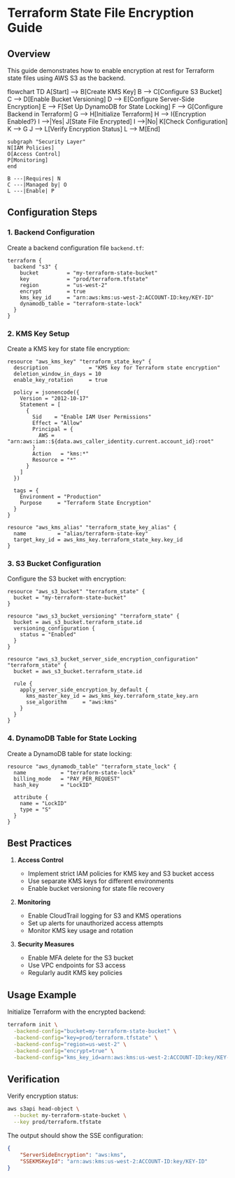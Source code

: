 # Terraform State File Encryption Guide

## Overview
This guide demonstrates how to enable encryption at rest for Terraform state files using AWS S3 as the backend.

flowchart TD
    A[Start] --> B[Create KMS Key]
    B --> C[Configure S3 Bucket]
    C --> D[Enable Bucket Versioning]
    D --> E[Configure Server-Side Encryption]
    E --> F[Set Up DynamoDB for State Locking]
    F --> G[Configure Backend in Terraform]
    G --> H[Initialize Terraform]
    H --> I{Encryption Enabled?}
    I -->|Yes| J[State File Encrypted]
    I -->|No| K[Check Configuration]
    K --> G
    J --> L[Verify Encryption Status]
    L --> M[End]

    subgraph "Security Layer"
    N[IAM Policies]
    O[Access Control]
    P[Monitoring]
    end

    B ---|Requires| N
    C ---|Managed by| O
    L ---|Enable| P

## Configuration Steps

### 1. Backend Configuration
Create a backend configuration file `backend.tf`:

```hcl
terraform {
  backend "s3" {
    bucket         = "my-terraform-state-bucket"
    key            = "prod/terraform.tfstate"
    region         = "us-west-2"
    encrypt        = true
    kms_key_id     = "arn:aws:kms:us-west-2:ACCOUNT-ID:key/KEY-ID"
    dynamodb_table = "terraform-state-lock"
  }
}
```

### 2. KMS Key Setup
Create a KMS key for state file encryption:

```hcl
resource "aws_kms_key" "terraform_state_key" {
  description             = "KMS key for Terraform state encryption"
  deletion_window_in_days = 10
  enable_key_rotation     = true
  
  policy = jsonencode({
    Version = "2012-10-17"
    Statement = [
      {
        Sid    = "Enable IAM User Permissions"
        Effect = "Allow"
        Principal = {
          AWS = "arn:aws:iam::${data.aws_caller_identity.current.account_id}:root"
        }
        Action   = "kms:*"
        Resource = "*"
      }
    ]
  })

  tags = {
    Environment = "Production"
    Purpose     = "Terraform State Encryption"
  }
}

resource "aws_kms_alias" "terraform_state_key_alias" {
  name          = "alias/terraform-state-key"
  target_key_id = aws_kms_key.terraform_state_key.key_id
}
```

### 3. S3 Bucket Configuration
Configure the S3 bucket with encryption:

```hcl
resource "aws_s3_bucket" "terraform_state" {
  bucket = "my-terraform-state-bucket"
}

resource "aws_s3_bucket_versioning" "terraform_state" {
  bucket = aws_s3_bucket.terraform_state.id
  versioning_configuration {
    status = "Enabled"
  }
}

resource "aws_s3_bucket_server_side_encryption_configuration" "terraform_state" {
  bucket = aws_s3_bucket.terraform_state.id

  rule {
    apply_server_side_encryption_by_default {
      kms_master_key_id = aws_kms_key.terraform_state_key.arn
      sse_algorithm     = "aws:kms"
    }
  }
}
```

### 4. DynamoDB Table for State Locking
Create a DynamoDB table for state locking:

```hcl
resource "aws_dynamodb_table" "terraform_state_lock" {
  name           = "terraform-state-lock"
  billing_mode   = "PAY_PER_REQUEST"
  hash_key       = "LockID"

  attribute {
    name = "LockID"
    type = "S"
  }
}
```

## Best Practices

1. **Access Control**
   - Implement strict IAM policies for KMS key and S3 bucket access
   - Use separate KMS keys for different environments
   - Enable bucket versioning for state file recovery

2. **Monitoring**
   - Enable CloudTrail logging for S3 and KMS operations
   - Set up alerts for unauthorized access attempts
   - Monitor KMS key usage and rotation

3. **Security Measures**
   - Enable MFA delete for the S3 bucket
   - Use VPC endpoints for S3 access
   - Regularly audit KMS key policies

## Usage Example

Initialize Terraform with the encrypted backend:

```bash
terraform init \
  -backend-config="bucket=my-terraform-state-bucket" \
  -backend-config="key=prod/terraform.tfstate" \
  -backend-config="region=us-west-2" \
  -backend-config="encrypt=true" \
  -backend-config="kms_key_id=arn:aws:kms:us-west-2:ACCOUNT-ID:key/KEY-ID"
```

## Verification

Verify encryption status:

```bash
aws s3api head-object \
  --bucket my-terraform-state-bucket \
  --key prod/terraform.tfstate
```

The output should show the SSE configuration:
```json
{
    "ServerSideEncryption": "aws:kms",
    "SSEKMSKeyId": "arn:aws:kms:us-west-2:ACCOUNT-ID:key/KEY-ID"
}
```
